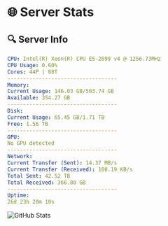 # 🌐 Server Stats
## 🔍 Server Info
```yaml
CPU: Intel(R) Xeon(R) CPU E5-2699 v4 @ 1256.73MHz
CPU Usage: 0.60%
Cores: 44P | 88T
-----------------------------------
Memory:
Current Usage: 146.03 GB/503.74 GB
Available: 354.27 GB
-----------------------------------
Disk:
Current Usage: 65.45 GB/1.71 TB
Free: 1.56 TB
-----------------------------------
GPU:
No GPU detected
-----------------------------------
Network:
Current Transfer (Sent): 14.37 MB/s
Current Transfer (Received): 108.19 KB/s
Total Sent: 42.52 TB
Total Received: 366.80 GB
-----------------------------------
Uptime:
26d 23h 20m 10s
```
![GitHub Stats](https://img.shields.io/badge/Updated-2025-04-03_20:42:59-blue)